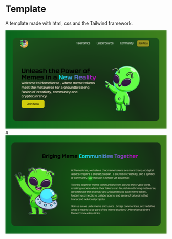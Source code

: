 # Template
A template made with html, css and the Tailwind framework.

<img src="/static/template/1.png" width="800"/>
#
<img src="/static/template/2.png" width="800"/>


